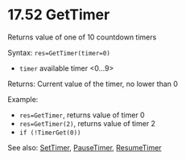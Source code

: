 # 17.52 GetTimer

Returns value of one of 10 countdown timers

Syntax: `res=GetTimer(timer=0)`

* `timer` available timer &lt;0...9&gt; 

Returns: Current value of the timer, no lower than 0

Example:

* `res=GetTimer`, returns value of timer 0 
* `res=GetTimer(2)`, returns value of timer 2 
* `if (!TimerGet(0))`

See also: [SetTimer](/17-api-native-functions/1751-settimer.md), [PauseTimer](/17-api-native-functions/1753-pausetimer.md), [ResumeTimer](/17-api-native-functions/1754-resumetimer.md)

